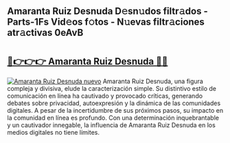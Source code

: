 ## Amaranta Ruiz Desnuda D𝚎sn𝚞dos filtr𝚊dos - Parts-1Fs Vid𝚎os f𝚘tos - N𝚞evas filtr𝚊ciones atr𝚊ctivas 0eAvB

# <h2><a href="http://mbdc0v.tromn.icu/?c=Amaranta+Ruiz+Desnuda">🔗👉👉👉 Amaranta Ruiz Desnuda 🔗🔗</a></h2>

[![Amaranta Ruiz Desnuda nuevo](https://i.imgur.com/pEAQMta.gif)](http://mbdc0v.tromn.icu/?c=Amaranta+Ruiz+Desnuda)
Amaranta Ruiz Desnuda, una figura compleja y divisiva, elude la caracterización simple. Su distintivo estilo de comunicación en línea ha cautivado y provocado críticas, generando debates sobre privacidad, autoexpresión y la dinámica de las comunidades digitales. A pesar de la incertidumbre de sus próximos pasos, su impacto en la comunidad en línea es profundo. Con una determinación inquebrantable y un cautivador innegable, la influencia de Amaranta Ruiz Desnuda en los medios digitales no tiene límites.
